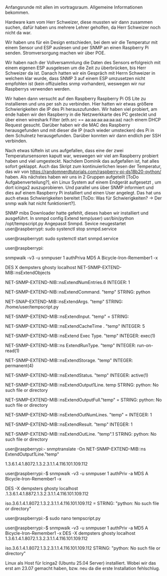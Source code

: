 Anfangsrunde mit allen im vortragsraum. Allgemeine Informationen bekommen. 

Hardware kam vom Herr Schweizer, diese mussten wir dann zusammen suchen, dafür haben uns mehrere Lehrer geholfen, da Herr Schweizer noch nicht da war. 

Wir haben uns für ein Design entschieden, bei dem wir die Temperatur mit einem Sensor und ESP auslesen und per SNMP an einen Raspberry Pi senden. Stromversorgung machen wir über POE. 

Wir haben nach der Vollversammlung die Daten des Sensors erfolgreich mit einem eigenen ESP ausgelesen um die Zeit zu überbrücken, bis Herr Schweizer da ist.
Danach hatten wir ein Gespräch mit Herrn Schweizer in welchem klar wurde, dass SNMP 3 auf einem ESP umzusetzen nicht empfohlen ist (kein offizuielles snmp vorhanden), weswegen wir nur Raspberrys verwenden werden.

Wir haben dann versucht auf den Raspberry Raspberry Pi OS Lite zu installieren und uns per ssh zu verbinden. 
Hier hatten wir etwas größere Schwierigkeiten die IP des Pi herauszufunden. Wir haben viel probiert, am ende haben wir den Raspberry in die Netzwerkkarte des PC gesteckt und über einen wireshark Filter (eth.src == aa:aa:aa:aa:aa:aa) nach einem DHCP Request gesucht. Darüber haben wir die MAC des Raspberry herausgefunden und mit dieser die IP (nach wieder umstecken) des Pi in dem Schulnetz herausgefunden. Darüber konnten wir dann endlich per SSH verbinden. 

Nach etwas tüfteln ist uns aufgefallen, dass eine der zwei Temperatursensoren kaputt war, weswegen wir viel am Raspberry probiert haben und viel umgesteckt. 
Nachdem Dominik das aufgefallen ist, hat alles sofort geklappt. Auch das Skript zum kontinuierlichen lesen der Temperatur, das wir von https://randomnerdtutorials.com/raspberry-pi-ds18b20-python/ haben.
Als nächstes haben wir uns in 2 Gruppen aufgeteilt [ToDo Aufgabenverteilung?], ein Linux System auf einem Endgerät aufgesetzt , um dort icinga2 auszuprobieren. 
Und parallel uns über SNMP informiert und dies auf einem Raspberry Pi installiert und einen User angelegt. Das hat uns auch etwas Schwierigkeiten bereitet [ToDo: Was für Schwierigkeiten? -> Der snmp walk hat nicht funktioniert?]. 


SNMP mibs Downloader hatte gefehlt, dieses haben wir installiert und ausgeführt. In snmpd config 
Extend temp(user) usr/bin/python /opt/tempscript.py
Angepasst 
Snmpd. Sevice neugestartet 
user@raspberrypt: sudo systenctl stop snmpd.service

user@raspberrypt: sudo systemctl start snmpd.service

user@raspberrypi:

snmpwalk -v3 -u snmpuser 1 authPriva MD5 A Bicycle-Iron-Remember1 -x

DES X dempsters ghosty localhost NET-SNMP-EXTEND-MIB::nsExtendObjects

NET-SNMP-EXTEND-NIB::nsExtendNumEntries.6 INTEGER: 1

NET-SNMP-EXTEND-NIB::nsExtendCommand. "temp" STRING: python

NET-SNAP-EXTEND-MIB::nsExtendArgs. "temp" STRING: /home/user/tempscript.py

NET-SNMP-EXTEND-MIB::nsExtendInput. "temp" = STRING:

NET-SNMP-EXTEND-MIB::nsExtendCacheTime . "temp" INTEGER: 5

NET-SNMP-EXTEND-MIB::nsExtend Exec Type. "temp" INTEGER: exec(1)

NET-SNMP-EXTEND-MIB::ns ExtendRunType. "temp" INTEGER: run-on-read(1)

NET-SNMP-EXTEND-MIB::nsExtendStorage. "temp" INTEGER: permanent(4)

NET-SNMP-EXTEND-MIB::nsExtendStatus. "temp" INTEGER: active(1)

NET-SNMP-EXTEND-MIB::nsExtendOutput1Line. temp STRING: python: No such file or directory

NET-SNMP-EXTEND-MIB::nsExtendOutputFull."temp" = STRING: python: No such file or directory

NET-SNMP-EXTEND-MIB::nsExtendOutNumLines. "temp" = INTEGER: 1

NET-SNMP-EXTEND-MIB::nsExtendResult. "temp" INTEGER: 1

NET-SNMP-EXTEND-MIB::nsExtendOutLine. "temp".1 STRING: python: No such file or directory

user@raspberrypi:- snmptranslate -On NET-SNMP-EXTEND-MIB::ns ExtendOutput1Line.\"temp\"

1.3.6.1.4.1.8072.1.3.2.3.1.1.4.116.101.109.112

user@raspberrypi:-$ snmpwalk -v3 -u snmpuser 1 authPriv -a MDS A Bicycle-Iron-Remember1 -x

DES -X dempsters ghosty localhost .1.3.6.1.4.1.8872.1.3.2.3.1.1.4.116.101.109.112

iso.3.6.1.4.1.8072.1.3.2.3.1.1.4.116.101.109.112 = STRING: "python: No such file or directory"

user@raspberrypi:-$ sudo nano tempscript.py

user@raspberrypi:-$ snmpwalk -v3 -u snmpuser 1 authPriv -a MD5 A Bicycle-Iron-Remember1 -x DES -X dempsters ghosty localhost 1.3.6.1.4.1.8072.1.3.2.3.1.1.4.116.101.109.112

iso.3.6.1.4.1.8072.1.3.2.3.1.1.4.116.101.109.112 STRING: "python: No such file or directory"

Linux als Host für Icinga2 (Ubuntu 25.04 Server) installiert. Wobei wir das erst am 23.07 gemacht haben, bzw. neu da die erste Installation fehlschlug.
